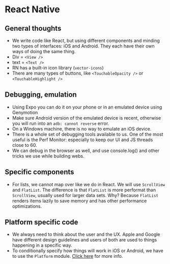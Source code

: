 # React Native

## General thoughts

- We write code like React, but using different components and minding two types of interfaces: iOS and Android. They each have their own ways of doing the same thing.
- Div = `<View />`
- text = `<Text />`
- RN has a built-in icon library (`vector-icons`)
- There are many types of buttons, like `<TouchableOpacity />` or `<TouchableHighlight />`

## Debugging, emulation

- Using Expo you can do it on your phone or in an emulated device using Genymotion
- Make sure Android version of the emulated device is recent, otherwise you will run into an `adb: cannot reverse` error.
- On a Windows machine, there is no way to emulate an iOS device.
- There is a whole set of debugging tools available to us. One of the most useful is the Perf Monitor: especially to keep our UI and JS threads close to 60.
- We can debug in the browser as well, and use console.log() and other tricks we use while building webs.

## Specific components

- For lists, we cannot map over like we do in React. We will use `ScrollView` and `FlatList`. The difference is that `FlatList` is more performat than `ScrollView`, usually used for larger data sets. Why? Because `FlatList` renders items lazily to save memory and has other performance optimizations.

## Platform specific code

- We always need to think about the user and the UX. Apple and Google have different design guidelines and users of both are used to things happening in a specific way.
- To conditionally specify how things will work in iOS or Android, we have to use the `Platform` module. [Click here](https://facebook.github.io/react-native/docs/platform-specific-code) for more info.